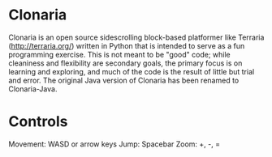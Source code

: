 Clonaria
========

Clonaria is an open source sidescrolling block-based platformer like Terraria (http://terraria.org/) written in Python that is intended to serve as a fun programming exercise.  This is not meant to be "good" code; while cleaniness and flexibility are secondary goals, the primary focus is on learning and exploring, and much of the code is the result of little but trial and error.  The original Java version of Clonaria has been renamed to Clonaria-Java.

Controls
========
Movement: WASD or arrow keys
Jump: Spacebar
Zoom: +, -, =
